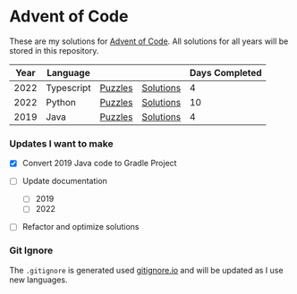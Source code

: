 # Advent of Code

These are my solutions for [Advent of Code](https://www.adventofcode.com/). All solutions for all years will be stored
in this repository.

| Year | Language   |                                              |                   | Days Completed |
|------|------------|----------------------------------------------|-------------------|----------------|
| 2022 | Typescript | [Puzzles](https://www.adventofcode.com/2023) | [Solutions](2023) | 4              |
| 2022 | Python     | [Puzzles](https://www.adventofcode.com/2022) | [Solutions](2022) | 10             |
| 2019 | Java       | [Puzzles](https://www.adventofcode.com/2019) | [Solutions](2019) | 4              |

### Updates I want to make

- [x] Convert 2019 Java code to Gradle Project
- [ ] Update documentation
  - [ ] 2019
  - [ ] 2022
- [ ] Refactor and optimize solutions


### Git Ignore

The `.gitignore` is generated used [gitignore.io](https://gitignore.io/) and will be updated as I use new languages.
